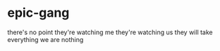 # epic-gang
there's no point
they're watching me
they're watching us 
they will take everything
we are nothing
